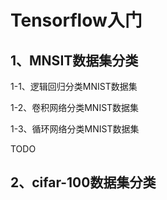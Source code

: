 # Tensorflow入门

## 1、MNSIT数据集分类
1-1、逻辑回归分类MNIST数据集

1-2、卷积网络分类MNIST数据集

1-3、循环网络分类MNIST数据集

TODO
## 2、cifar-100数据集分类
